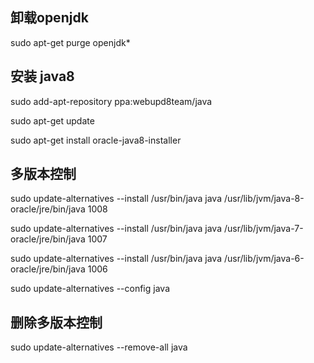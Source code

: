 ## 卸载openjdk

sudo apt-get purge openjdk*

## 安装 java8

sudo add-apt-repository ppa:webupd8team/java

sudo apt-get update

sudo apt-get install oracle-java8-installer

## 多版本控制

sudo update-alternatives --install /usr/bin/java java /usr/lib/jvm/java-8-oracle/jre/bin/java 1008

sudo update-alternatives --install /usr/bin/java java /usr/lib/jvm/java-7-oracle/jre/bin/java 1007

sudo update-alternatives --install /usr/bin/java java /usr/lib/jvm/java-6-oracle/jre/bin/java 1006

sudo update-alternatives --config java

## 删除多版本控制

sudo update-alternatives --remove-all java